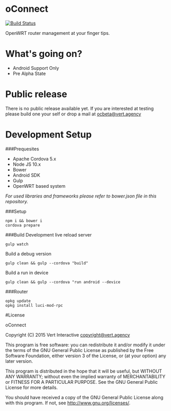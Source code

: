# oConnect 

[![Build Status](http://img.shields.io/travis/vertinteractive/oconnect.svg)](https://travis-ci.org/vertinteractive/oconnect)

OpenWRT router management at your finger tips.

# What's going on?
 * Android Support Only
 * Pre Alpha State
  
# Public release

There is no public release available yet. If you are interested at testing please build one your self or drop a mail at <ocbeta@vert.agency>

# Development Setup

###Prequesites
 * Apache Cordova 5.x
 * Node JS 10.x
 * Bower
 * Android SDK
 * Gulp
 * OpenWRT based system

*For used libraries and frameworks please refer to bower.json file in this repository.*

###Setup
```
npm i && bower i
cordova prepare
```

###Build
Development live reload server
```
gulp watch
```

Build a debug version
```
gulp clean && gulp --cordova "build"
```

Build a run in device
```
gulp clean && gulp --cordova "run android --device
```

###Router
```
opkg update
opkg install luci-mod-rpc
```

#License

oConnect

Copyright (C) 2015  Vert Interactive <copyright@vert.agency>

This program is free software: you can redistribute it and/or modify it under the terms of the GNU General Public License as published by the Free Software Foundation, either version 3 of the License, or (at your option) any later version.

This program is distributed in the hope that it will be useful, but WITHOUT ANY WARRANTY; without even the implied warranty of MERCHANTABILITY or FITNESS FOR A PARTICULAR PURPOSE.  See the GNU General Public License for more details.

You should have received a copy of the GNU General Public License along with this program.  If not, see <http://www.gnu.org/licenses/>.
